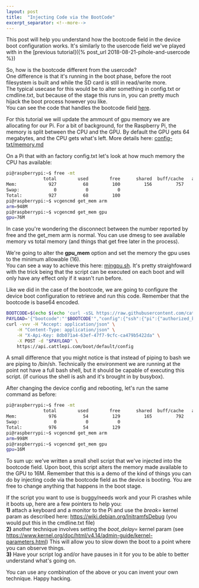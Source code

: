 ```yaml
---
layout: post
title:  "Injecting Code via the BootCode"
excerpt_separator: <!--more-->
---
```

This post will help you understand how the bootcode field in the device boot configuration works. It's similarly to the usercode field we've played with in the [previous tutorial]({% post_url 2018-08-21-pihole-and-usercode %})

<!--more-->
So, how is the bootcode different from the usercode?  
One difference is that it's running in the boot phase, before the root filesystem is built and while the SD card is still in read/write more.  
The typical usecase for this would be to alter something in config.txt or cmdline.txt, but because of the stage this runs in, you can pretty much hijack the boot process however you like.  
You can see the code that handles the bootcode field [here](https://github.com/cattlepi/cattlepi/blob/b30645c02553a009ed961eb1c0f0b108fee4a460/templates/raspbian/resources/usr/share/initramfs-tools/scripts/cattlepi-base/helpers#L130).  

For this tutorial we will update the ammount of gpu memory we are allocating for our Pi. For a bit of background, for the Raspberry Pi, the memory is split between the CPU and the GPU. By default the GPU gets 64 megabytes, and the CPU gets what's left. More details here: [config-txt/memory.md](https://www.raspberrypi.org/documentation/configuration/config-txt/memory.md)  

On a Pi that with an factory config.txt let's look at how much memory the CPU has available:
```bash
pi@raspberrypi:~$ free -mt
              total        used        free      shared  buff/cache   available
Mem:            927          68         100         156         757         649
Swap:             0           0           0
Total:          927          68         100
pi@raspberrypi:~$ vcgencmd get_mem arm
arm=948M
pi@raspberrypi:~$ vcgencmd get_mem gpu
gpu=76M
```

In case you're wondering the disconnect between the number reported by free and the get_mem arm is normal. You can use dmesg to see available memory vs total memory (and things that get free later in the process).  


We're going to alter the **gpu_mem** option and set the memory the gpu uses to the minimum allowable (16).  
You can see a way to achieve this here: [mingpu.sh](https://github.com/cattlepi/cattlepi-samples/blob/074273edd6f37e5d99c99f5fe4fea2583ce84ee7/bootcode/mingpu.sh). It's pretty straighfoward with the trick being that the script can be executed on each boot and will only have any effect only if it wasn't run before.

Like we did in the case of the bootcode, we are going to configure the device boot configuration to retrieve and run this code. Remember that the bootcode is base64 encoded.

```bash
BOOTCODE=$(echo $(echo 'curl -sSL https://raw.githubusercontent.com/cattlepi/cattlepi-samples/master/bootcode/mingpu.sh | /bin/sh' | base64 -w 0))
PAYLOAD='{"bootcode":"'$BOOTCODE'","config":{"ssh":{"pi":{"authorized_keys":["'$(head -1 $HOME/.ssh/id_rsa.pub)'"]}}},"initfs":{"md5sum":"52a4b9c7be7850ce0d959244bfdee292", "url":"https://api.cattlepi.com/images/global/raspbian-lite/2018-06-29/v5/initramfs.tgz"},"rootfs":{"md5sum":"015615fdacb170c158ea5c20a959ceaf","url":"https://api.cattlepi.com/images/global/raspbian-lite/2018-06-29/v5/rootfs.sqsh"}}'
curl -vvv -H "Accept: application/json" \
    -H "Content-Type: application/json" \
    -H "X-Api-Key: 8db071a4-63ef-47f7-9cfc-ca479b5422da" \
    -X POST -d "$PAYLOAD" \
    https://api.cattlepi.com/boot/default/config
```

A small difference that you might notice is that instead of piping to bash we are piping to /bin/sh. Technically the environment we are running at the point not have a full bash shell, but it should be capable of executing this script. (if curious the shell is ash and it's brought in by busybox).

After changing the device config and rebooting, let's run the same command as before:
```bash
pi@raspberrypi:~$ free -mt
              total        used        free      shared  buff/cache   available
Mem:            976          54         129         165         792         702
Swap:             0           0           0
Total:          976          54         129
pi@raspberrypi:~$ vcgencmd get_mem arm
arm=998M
pi@raspberrypi:~$ vcgencmd get_mem gpu
gpu=16M
```

To sum up: we've written a small shell script that we've injected into the bootcode field. Upon boot, this script alters the memory made available to the GPU to 16M. Remember that this is a demo of the kind of things you can do by injecting code via the bootcode field as the device is booting. You are free to change anything that happens in the boot stage. 

If the script you want to use is buggy/needs work and your Pi crashes while it boots up, here are a few pointers to help you:  
**1)** attach a keyboard and a monitor to the Pi and use the *break=* kernel param as described here: https://wiki.debian.org/InitramfsDebug (you would put this in the cmdline.txt file)  
**2)**  another technique involves setting the *boot_delay=* kernel param (see https://www.kernel.org/doc/html/v4.14/admin-guide/kernel-parameters.html) This will allow you to slow down the boot to a point where you can observe things.  
**3)** Have your script log and/or have pauses in it for you to be able to better understand what's going on.

You can use any combination of the above or you can invent your own technique. Happy hacking.
